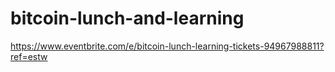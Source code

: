 # bitcoin-lunch-and-learning
https://www.eventbrite.com/e/bitcoin-lunch-learning-tickets-94967988811?ref=estw
